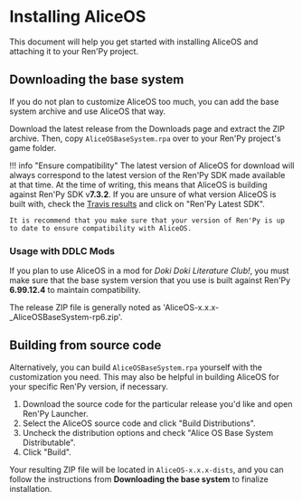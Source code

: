 #  Installing AliceOS

This document will help you get started with installing AliceOS and attaching it to your Ren'Py project.

## Downloading the base system

If you do not plan to customize AliceOS too much, you can add the base system archive and use AliceOS that way.

Download the latest release from the Downloads page and extract the ZIP archive. Then, copy `AliceOSBaseSystem.rpa` over to your Ren'Py project's game folder.

!!! info "Ensure compatibility"
    The latest version of AliceOS for download will always correspond to the latest version of the Ren'Py SDK made available at that time. At the time of writing, this means that AliceOS is building against Ren'Py SDK v**7.3.2**. If you are unsure of what version AliceOS is built with, check the [Travis results](https://travis-ci.com/alicerunsonfedora/CatalinaToriel) and click on "Ren'Py Latest SDK".
    
    It is recommend that you make sure that your version of Ren'Py is up to date to ensure compatibility with AliceOS.
    
### Usage with DDLC Mods
If you plan to use AliceOS in a mod for _Doki Doki Literature Club!_, you must make sure that the base system version that you use is built against Ren'Py **6.99.12.4** to maintain compatibility.

The release ZIP file is generally noted as 'AliceOS-x.x.x-_AliceOSBaseSystem-rp6.zip'.

## Building from source code

Alternatively, you can build `AliceOSBaseSystem.rpa` yourself with the customization you need. This may also be helpful in building AliceOS for your specific Ren'Py version, if necessary.

1. Download the source code for the particular release you'd like and open Ren'Py Launcher.
2. Select the AliceOS source code and click "Build Distributions".
3. Uncheck the distribution options and check "Alice OS Base System Distributable".
4. Click "Build".

Your resulting ZIP file will be located in `AliceOS-x.x.x-dists`, and you can follow the instructions from **Downloading the base system** to finalize installation.
